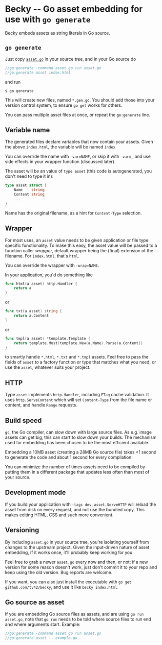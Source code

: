# Becky -- Go asset embedding for use with `go generate`

Becky embeds assets as string literals in Go source.


## `go generate`

Just copy
[`asset.go`](https://raw.githubusercontent.com/tv42/becky/master/asset.go)
in your source tree, and in your Go source do

``` go
//go:generate -command asset go run asset.go
//go:generate asset index.html
```

and run

``` console
$ go generate
```

This will create new files, named `*.gen.go`. You should add those
into your version control system, to ensure `go get` works for others.

You can pass multiple asset files at once, or repeat the `go:generate`
line.


## Variable name

The generated files declare variables that now contain your assets.
Given the above `index.html`, the variable will be named `index`.

You can override the name with `-var=NAME`, or skip it with `-var=_`
and use side effects in your wrapper function (discussed later).

The asset will be an value of `type asset` (this code is
autogenerated, you don't need to type it in):

``` go
type asset struct {
	Name    string
	Content string
	...
}
```

Name has the original filename, as a hint for `Content-Type`
selection.


## Wrapper

For most uses, an `asset` value needs to be given application or file
type specific functionality. To make this easy, the asset value will
be passed to a function caller *wrapper*, default wrapper being the
(final) extension of the filename. For `index.html`, that's `html`.

You can override the wrapper with `-wrap=NAME`.

In your application, you'd do something like

``` go
func html(a asset) http.Handler {
	return a
}
```

or

``` go
func txt(a asset) string {
	return a.Content
}
```

or

``` go
func tmpl(a asset) *template.Template {
	return template.Must(template.New(a.Name).Parse(a.Content))
}
```

to smartly handle `*.html`, `*.txt` and `*.tmpl` assets. Feel free
to pass the fields of `asset` to a factory function or type that
matches what you need, or use the `asset`, whatever suits your
project.


## HTTP

Type `asset` implements `http.Handler`, including `ETag` cache
validation. It uses `http.ServeContent` which will set `Content-Type`
from the file name or content, and handle `Range` requests.


## Build speed

`gc`, the Go compiler, can slow down with large source files. As e.g.
image assets can get big, this can start to slow down your builds. The
mechanism used for embedding has been chosen to be the most efficient
available.

Embedding a 10MB asset (creating a 28MB Go source file) takes <1
second to generate the code and about 1 second for every compilation.

You can minimize the number of times assets need to be compiled by
putting them in a different package that updates less often than most
of your source.


## Development mode

If you build your application with `-tags dev`, `asset.ServeHTTP` will
reload the asset from disk on every request, and not use the bundled
copy. This makes editing HTML, CSS and such more convenient.


## Versioning

By including `asset.go` in your source tree, you're isolating yourself
from changes to the upstream project. Given the input-driven nature of
asset embedding, if it works once, it'll probably keep working for
you.

Feel free to grab a newer `asset.go` every now and then, or not; if a
new version for some reason doesn't work, just don't commit it to your
repo and keep using the old version. Bug reports are welcome.

If you want, you can also just install the executable with `go get
github.com/tv42/becky`, and use it like `becky index.html`.


## Go source as asset

If you are embedding Go source files as assets, and are using `go run
asset.go`, note that `go run` needs to be told where source files to
run end and where arguments start. Example:

``` go
//go:generate -command asset go run asset.go
//go:generate asset -- example.go
```
